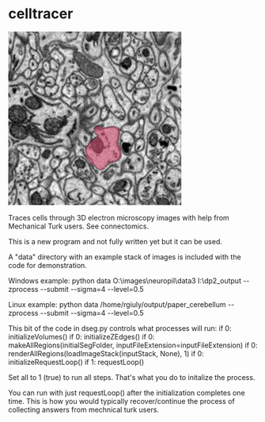 celltracer
==========

![Alt attribute text Here](doc/dp2.gif)


Traces cells through 3D electron microscopy images with help from Mechanical Turk users. See connectomics.


This is a new program and not fully written yet but it can be used.

A "data" directory with an example stack of images is included with the code for demonstration.


Windows example:
python data O:\images\neuropil\data3 I:\dp2_output --zprocess --submit --sigma=4 --level=0.5

Linux example:
python data /home/rgiuly/output/paper_cerebellum --zprocess --submit --sigma=4 --level=0.5


This bit of the code in dseg.py controls what processes will run:
            if 0: initializeVolumes()
            if 0: initializeZEdges()
            if 0: makeAllRegions(initialSegFolder, inputFileExtension=inputFileExtension)
            if 0: renderAllRegions(loadImageStack(inputStack, None), 1)
            if 0: initializeRequestLoop()
            if 1: requestLoop()


Set all to 1 (true) to run all steps. That's what you do to initalize the process.


You can run with just requestLoop() after the initialization completes one time. This is how you would typically recover/continue the process of collecting answers from mechnical turk users.

